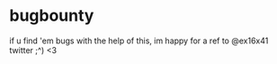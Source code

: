 # bugbounty

if u find 'em bugs with the help of this, im happy for a ref to @ex16x41 twitter ;^) <3 




